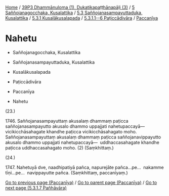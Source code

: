 
[Home](/) / [39P3 Dhammānuloma (1), Dukatikapaṭṭhānapāḷi (3)](../../../../...md) / [5 Saññojanagocchaka, Kusalattika](../../../...md) / [5.3 Saññojanasampayuttaduka, Kusalattika](../../...md) / [5.3.1 Kusalākusalapada](../...md) / [5.3.1.1--6 Paṭiccādivāra](...md) / [Paccanīya](../39P3/5/5.3/5.3.1/5.3.1.1--6/Paccaniya.md)

# Nahetu

* Saññojanagocchaka, Kusalattika

* Saññojanasampayuttaduka, Kusalattika

* Kusalākusalapada

* Paṭiccādivāra

* Paccanīya

* Nahetu

(23.)

1746\. Saññojanasampayuttaṃ akusalaṃ dhammaṃ paṭicca saññojanasampayutto akusalo dhammo uppajjati nahetupaccayā—  vicikicchāsahagate khandhe paṭicca vicikicchāsahagato moho. Saññojanasampayuttaṃ akusalaṃ dhammaṃ paṭicca saññojanavippayutto akusalo dhammo uppajjati nahetupaccayā—  uddhaccasahagate khandhe paṭicca uddhaccasahagato moho. (2) (Saṃkhittaṃ.)

(24.)

1747\. Nahetuyā dve, naadhipatiyā pañca, napurejāte pañca…pe…  nakamme tīṇi…pe…  navippayutte pañca. (Saṃkhittaṃ, paccanīyaṃ.)

[Go to previous page (Paccanīya)](../39P3/5/5.3/5.3.1/5.3.1.1--6/Paccaniya.md) / [Go to parent page (Paccanīya)](../39P3/5/5.3/5.3.1/5.3.1.1--6/Paccaniya.md) / [Go to next page (5.3.1.7 Pañhāvāra)](../../5.3.1.7.md)


